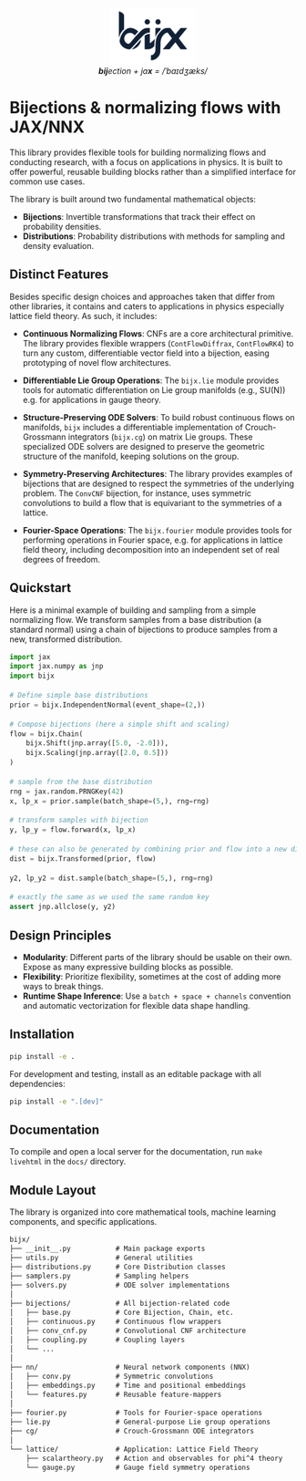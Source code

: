 <p align="center">
    <img src="docs/source/_static/icons/bijx.svg" alt="bijx logo" height="100">
    <br>
    <em><b>bij</b>ection + ja<b>x</b> = /ˈbaɪdʒæks/</em>
</p>

# Bijections & normalizing flows with JAX/NNX

This library provides flexible tools for building normalizing flows and conducting research, with a focus on applications in physics. It is built to offer powerful, reusable building blocks rather than a simplified interface for common use cases.

The library is built around two fundamental mathematical objects:

- **Bijections**: Invertible transformations that track their effect on probability densities.
- **Distributions**: Probability distributions with methods for sampling and density evaluation.

## Distinct Features

Besides specific design choices and approaches taken that differ from other libraries, it contains and caters to applications in physics especially lattice field theory. As such, it includes:

- **Continuous Normalizing Flows**: CNFs are a core architectural primitive. The library provides flexible wrappers (`ContFlowDiffrax`, `ContFlowRK4`) to turn any custom, differentiable vector field into a bijection, easing prototyping of novel flow architectures.

- **Differentiable Lie Group Operations**: The `bijx.lie` module provides tools for automatic differentiation on Lie group manifolds (e.g., SU(N)) e.g. for applications in gauge theory.

- **Structure-Preserving ODE Solvers**: To build robust continuous flows on manifolds, `bijx` includes a differentiable implementation of Crouch-Grossmann integrators (`bijx.cg`) on matrix Lie groups. These specialized ODE solvers are designed to preserve the geometric structure of the manifold, keeping solutions on the group.

- **Symmetry-Preserving Architectures**: The library provides examples of bijections that are designed to respect the symmetries of the underlying problem. The `ConvCNF` bijection, for instance, uses symmetric convolutions to build a flow that is equivariant to the symmetries of a lattice.

- **Fourier-Space Operations**: The `bijx.fourier` module provides tools for performing operations in Fourier space, e.g. for applications in lattice field theory, including decomposition into an independent set of real degrees of freedom.

## Quickstart

Here is a minimal example of building and sampling from a simple normalizing flow. We transform samples from a base distribution (a standard normal) using a chain of bijections to produce samples from a new, transformed distribution.

```python
import jax
import jax.numpy as jnp
import bijx

# Define simple base distributions
prior = bijx.IndependentNormal(event_shape=(2,))

# Compose bijections (here a simple shift and scaling)
flow = bijx.Chain(
    bijx.Shift(jnp.array([5.0, -2.0])),
    bijx.Scaling(jnp.array([2.0, 0.5]))
)

# sample from the base distribution
rng = jax.random.PRNGKey(42)
x, lp_x = prior.sample(batch_shape=(5,), rng=rng)

# transform samples with bijection
y, lp_y = flow.forward(x, lp_x)

# these can also be generated by combining prior and flow into a new distribution
dist = bijx.Transformed(prior, flow)

y2, lp_y2 = dist.sample(batch_shape=(5,), rng=rng)

# exactly the same as we used the same random key
assert jnp.allclose(y, y2)
```

## Design Principles

- **Modularity**: Different parts of the library should be usable on their own. Expose as many expressive building blocks as possible.
- **Flexibility**: Prioritize flexibility, sometimes at the cost of adding more ways to break things.
- **Runtime Shape Inference**: Use a `batch + space + channels` convention and automatic vectorization for flexible data shape handling.

## Installation

```bash
pip install -e .
```

For development and testing, install as an editable package with all dependencies:

```bash
pip install -e ".[dev]"
```

## Documentation

To compile and open a local server for the documentation, run `make livehtml` in the `docs/` directory.

## Module Layout

The library is organized into core mathematical tools, machine learning components, and specific applications.

```
bijx/
├── __init__.py           # Main package exports
├── utils.py              # General utilities
├── distributions.py      # Core Distribution classes
├── samplers.py           # Sampling helpers
├── solvers.py            # ODE solver implementations
│
├── bijections/           # All bijection-related code
│   ├── base.py           # Core Bijection, Chain, etc.
│   ├── continuous.py     # Continuous flow wrappers
│   ├── conv_cnf.py       # Convolutional CNF architecture
│   ├── coupling.py       # Coupling layers
│   └── ...
│
├── nn/                   # Neural network components (NNX)
│   ├── conv.py           # Symmetric convolutions
│   ├── embeddings.py     # Time and positional embeddings
│   └── features.py       # Reusable feature-mappers
│
├── fourier.py            # Tools for Fourier-space operations
├── lie.py                # General-purpose Lie group operations
├── cg/                   # Crouch-Grossmann ODE integrators
│
└── lattice/              # Application: Lattice Field Theory
    ├── scalartheory.py   # Action and observables for phi^4 theory
    └── gauge.py          # Gauge field symmetry operations
```
